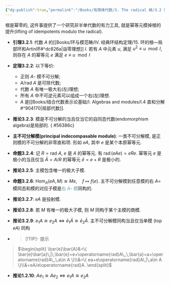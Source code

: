 ```yaml
---
{"dg-publish":true,"permalink":"/Books/有限维代数/3. The radical 根/3.2 幂等元的提升, 主模/","dgPassFrontmatter":true,"created":"2024-08-07T10:08:00.071+08:00","updated":"2024-08-25T10:17:09.395+08:00"}
---
```


根是幂零的, 这件事提供了一个研究非半单代数的有力工具, 就是幂等元模掉根的提升(lifting of idempotents modulo the radical).

+ **引理3.2.1**: 代数 $A$ 的[[Books/环与模范畴/Ⅳ. 经典环结构定理/15. 环的根—局部环和Artin环#^dc826a\|诣零理想]] $I$. 若有 $A$ 中元素 $u$, 满足 $u^2\equiv u\mod{I}$, 则存在 $A$ 的幂等元 $e$ 满足 $e\equiv u\mod{I}$

+ **定理3.2.2**: 以下等价:
	+ 正则 $A$- 模不可分解;
	+ $A/\mathrm{rad\ }A$ 是可除代数;
	+ 代数 $A$ 有唯一极大右(左)理想;
	+ 所有 $A$ 中不可逆元素可以组成一个右(左)理想.
	+ $A$ 是[[Books/结合代数表示论基础/Ⅰ. Algebras and modules/Ⅰ.4 直和分解#^904170\|局部代数]].

+ **推论3.2.3**: 模是不可分解的当且仅当它的自同态代数(endomorphism algebra)是局部的.
{ #56386c}


+ **主不可分解模(principal indecompasable module)**: 一类不可分解模, 是正则模的不可分解的非零直和项. 形如 $eA$, 其中 $e$ 是某个本原幂等元.

+ **命题3.2.4**: 记 $R=\mathrm{rad\ }A$, $e$ 是 $A$ 的幂等元. 有 $\operatorname{rad}(eAe)=eRe$. 幂等元 $e$ 是极小的当且仅当 $\bar{A}=A/R$ 的幂等元 $\bar{e}=e+R$ 是极小的.

+ **推论3.2.5**: 主模包含唯一的极大子模.

+ **命题3.2.6**: $\operatorname{Hom}_A(eA,M)\cong Me,\quad f\mapsto f(e)$. 主不可分解模到任意模的右 $A$= 模同态和模的对应子模是<font color=CadetBlue>右 $A$- 模</font>同构的.

+ **推论3.2.7**: $eA$ 是投射模.

+ **推论3.2.8**: 若 $M$ 有唯一的极大子模, 则 $M$ 同构于某个主模的商模.

+ **推论3.2.9**:  $e_{1}A\cong e_{2}A \iff \bar{e}_{1}\bar{A}\cong \bar{e}_{2}\bar{A}$. 主不可分解模同构当且仅当单模 $(\operatorname{top}eA)$ 同构
+ > [!TIP]- 提示
>  $\begin{split}
\bar{e}\bar{A}&=\{ \bar{e}\bar{a}\,|\,\bar{e}=e+\operatorname{rad}A\,,\,\bar{a}=a+\operatorname{rad}A\,,\,a\in A \}\\&=\{ ea+e\operatorname{rad}A\,|\,a\in A \}\\&=eA/e\operatorname{rad}A.
\end{split}$

+ **推论1.2.10**:  $Ae_{1}\cong Ae_{2}\iff e_{1}A\cong e_{2}A$